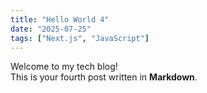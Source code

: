 ```yaml
---
title: "Hello World 4"
date: "2025-07-25"
tags: ["Next.js", "JavaScript"]
---
```


Welcome to my tech blog!  
This is your fourth post written in **Markdown**.